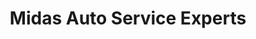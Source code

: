 ---
title: "Midas Auto Service Experts"
url: /bothell/midas-auto-service-experts/
shop: car repair
---